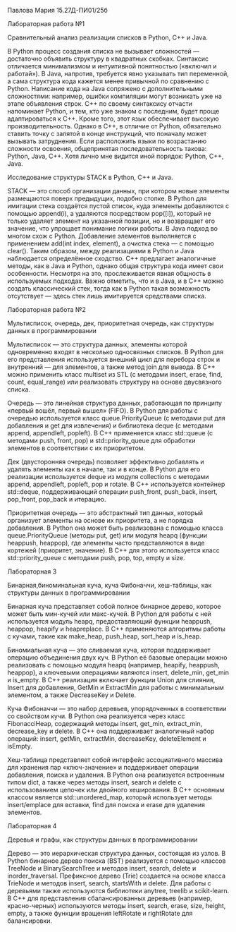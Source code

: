 Павлова Мария 15.27Д-ПИ01/25б

Лабораторная работа №1

Сравнительный анализ реализации списков в Python, C++ и Java.

В Python процесс создания списка не вызывает сложностей — достаточно объявить структуру в квадратных скобках. Синтаксис отличается минимализмом и интуитивной понятностью («включил и работай»). В Java, напротив, требуется явно указывать тип переменной, а сама структура кода кажется менее привычной по сравнению с Python. Написание кода на Java сопряжено с дополнительными сложностями: например, ошибки компиляции могут возникать уже на этапе объявления строк. C++ по своему синтаксису отчасти напоминает Python, и тем, кто уже знаком с последним, будет проще адаптироваться к C++. Кроме того, этот язык обеспечивает высокую производительность. Однако в C++, в отличие от Python, обязательно ставить точку с запятой в конце инструкций, что поначалу может вызывать затруднения. Если расположить языки по возрастанию сложности освоения, общепринятая последовательность такова: Python, Java, C++. Хотя лично мне видится иной порядок: Python, C++, Java.

Исследование структуры STACK в Python, C++ и Java.

STACK — это способ организации данных, при котором новые элементы размещаются поверх предыдущих, подобно стопке. В Python для имитации стека создаётся пустой список, куда элементы добавляются с помощью append(i), а удаляются посредством pop([i]), который не только удаляет элемент на указанной позиции, но и возвращает его значение, что упрощает понимание логики работы. В Java подход во многом схож с Python. Добавление элементов выполняется с применением add(int index, element), а очистка стека — с помощью clear(). Таким образом, между реализациями в Python и Java наблюдается определённое сходство. C++ предлагает аналогичные методы, как в Java и Python, однако общая структура кода имеет свои особенности. Несмотря на это, прослеживается явная общность в используемых подходах. Важно отметить, что и в Java, и в C++ можно создать классический стек, тогда как в Python такая возможность отсутствует — здесь стек лишь имитируется средствами списка.

Лабораторная работа №2

Мультисписок, очередь, дек, приоритетная очередь, как структуры данных в программировании

Мультисписок — это структура данных, элементы которой одновременно входят в несколько односвязных списков. В Python для его представления используется внешний цикл для перебора строк и внутренний — для элементов, а также метод join для вывода. В C++ можно применить класс multiset из STL (с методами insert, erase, find, count, equal_range) или реализовать структуру на основе двусвязного списка.

Очередь — это линейная структура данных, работающая по принципу «первый вошёл, первый вышел» (FIFO). В Python для работы с очередью используется класс queue.PriorityQueue (с методами put для добавления и get для извлечения) и библиотека deque (с методами append, appendleft, popleft). В C++ применяется класс std::queue (с методами push, front, pop) и std::priority_queue для обработки элементов в соответствии с их приоритетом.

Дек (двусторонняя очередь) позволяет эффективно добавлять и удалять элементы как в начале, так и в конце. В Python для его реализации используется deque из модуля collections с методами append, appendleft, popleft, pop и rotate. В C++ используется контейнер std::deque, поддерживающий операции push_front, push_back, insert, pop_front, pop_back и итерацию.

Приоритетная очередь — это абстрактный тип данных, который организует элементы на основе их приоритета, а не порядка добавления. В Python она может быть реализована с помощью класса queue.PriorityQueue (методы put, get) или модуля heapq (функции heappush, heappop), где элементы часто представляются в виде кортежей (приоритет, значение). В C++ для этого используется класс std::priority_queue с методами push, pop, top, empty и size.

Лабораторная 3

Бинарная,биноминальная куча, куча Фибоначчи, хеш-таблицы, как структуры данных в программировании

Бинарная куча представляет собой полное бинарное дерево, которое может быть мин-кучей или макс-кучей. В Python для работы с ней используется модуль heapq, предоставляющий функции heappush, heappop, heapify и heapreplace. В C++ применяются алгоритмы работы с кучами, такие как make_heap, push_heap, sort_heap и is_heap.

Биномиальная куча — это сливаемая куча, которая поддерживает операцию объединения двух куч. В Python её базовые операции можно реализовать с помощью модуля heapq (например, heapify, heappush, heappop), а ключевыми операциями являются insert, delete_min, get_min и is_empty. В C++ реализация включает функции Union для слияния, Insert для добавления, GetMin и ExtractMin для работы с минимальным элементом, а также DecreaseKey и Delete.

Куча Фибоначчи — это набор деревьев, упорядоченных в соответствии со свойством кучи. В Python она реализуется через класс FibonacciHeap, содержащий методы insert, get_min, extract_min, decrease_key и delete. В C++ она поддерживает аналогичный набор операций: insert, getMin, extractMin, decreaseKey, deleteElement и isEmpty.

Хеш-таблица представляет собой интерфейс ассоциативного массива для хранения пар «ключ-значение» и поддерживает операции добавления, поиска и удаления. В Python она реализуется встроенным типом dict, а также через методы insert, search и delete с использованием цепочек или двойного хеширования. В C++ основным классом является std::unordered_map, который использует методы insert/emplace для вставки, find для поиска и erase для удаления элементов.

Лабораторная 4

Деревья и графы, как структуры данных в программировании

Дерево — это иерархическая структура данных, состоящая из узлов. В Python бинарное дерево поиска (BST) реализуется с помощью классов TreeNode и BinarySearchTree и методов insert, search, delete и inorder_traversal. Префиксное дерево (Trie) создается на основе класса TrieNode и методов insert, search, startsWith и delete. Для работы с деревьями также используются библиотеки anytree, treelib и scikit-learn. В C++ для представления сбалансированных деревьев (например, красно-черных) используются методы insert, search, erase, size, height, empty, а также функции вращения leftRotate и rightRotate для балансировки.
